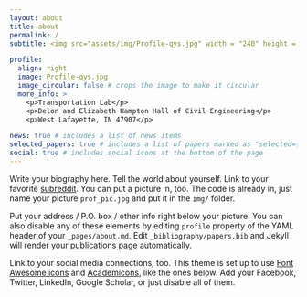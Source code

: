 ```yaml
---
layout: about
title: about
permalink: /
subtitle: <img src="assets/img/Profile-qys.jpg" width = "240" height = "240" align=right style="box-shadow:5px 5px 15px#888888;"/> <p>Ph.D. Student <br> Research Assistant <br>​Department of Civil and Environmental Engineering <br> University of Wisconsin-Madison <br> Office:&nbsp;Engineering Centers Building 1066 <br> Email:&nbsp;<a href="zilin.huang@wisc.edu">zilin.huang@wisc.edu</a> <br> <a href="https://scholar.google.com/citations?user=RgO7ppoAAAAJ&hl=en" target="_blank"> <img src="assets/img/icon/google-scholar-logo.png" alt="Google Scholar" width="34" height="34"/> </a> &nbsp; <a href="https://www.linkedin.com/in/zilin-huang/"> <img src="assets/img/icon/LinkedIn-logo.png" width="34" height="34"/> </a> &nbsp; <a href="https://www.researchgate.net/profile/Zilin-Huang-8"> <img src="assets/img/icon/researchgate-logo.png" width="34" height="34"/></a> &nbsp; <a href="https://x.com/Zilin_Huang_UWM"> <img src="assets/img/icon/x-logo.png" width="42" height="42"/></a> </a> &nbsp; <a href="https://github.com/zilin-huang"> <img src="assets/img/icon/github-logo.png" width="34" height="34"/></a> </p><a href='https://www.purdue.edu/'>Purdue University - West Lafayette</a>. 610 Purdue Mall, West Lafayette, IN 47907. qu120@purdue.edu.

profile:
  align: right
  image: Profile-qys.jpg
  image_circular: false # crops the image to make it circular
  more_info: >
    <p>Transportation Lab</p>
    <p>Delon and Elizabeth Hampton Hall of Civil Engineering</p>
    <p>West Lafayette, IN 47907</p>

news: true # includes a list of news items
selected_papers: true # includes a list of papers marked as "selected={true}"
social: true # includes social icons at the bottom of the page
---
```


Write your biography here. Tell the world about yourself. Link to your favorite [subreddit](http://reddit.com). You can put a picture in, too. The code is already in, just name your picture `prof_pic.jpg` and put it in the `img/` folder.

Put your address / P.O. box / other info right below your picture. You can also disable any of these elements by editing `profile` property of the YAML header of your `_pages/about.md`. Edit `_bibliography/papers.bib` and Jekyll will render your [publications page](/al-folio/publications/) automatically.

Link to your social media connections, too. This theme is set up to use [Font Awesome icons](https://fontawesome.com/) and [Academicons](https://jpswalsh.github.io/academicons/), like the ones below. Add your Facebook, Twitter, LinkedIn, Google Scholar, or just disable all of them.
